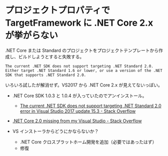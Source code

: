 # プロジェクトプロパティで TargetFramework に .NET Core 2.x が挙がらない
.NET Core または Standard のプロジェクトをプロジェクトテンプレートから作成し、ビルドしようとすると失敗する。
```
The current .NET SDK does not support targeting .NET Standard 2.0.  Either target .NET Standard 1.6 or lower, or use a version of the .NET SDK that supports .NET Standard 2.0.	
```

いろいろ試したが解消せず。VS2017 から .NET Core 2.x が見えてないっぽい。
- .NET Core SDK 1.0.3 と 1.0.4 が入っていたのでアンインストール。
    - [The current .NET SDK does not support targeting .NET Standard 2.0 error in Visual Studio 2017 update 15.3 - Stack Overflow](https://stackoverflow.com/questions/45732236/the-current-net-sdk-does-not-support-targeting-net-standard-2-0-error-in-visua)

- [.NET Core 2.0 missing from my Visual Studio - Stack Overflow](https://stackoverflow.com/questions/45778942/net-core-2-0-missing-from-my-visual-studio)

- VS インストーラからどうにかならないか？
    - .NET Core クロスプラットホーム開発を追加（必要ではあったはず）
    - 修復